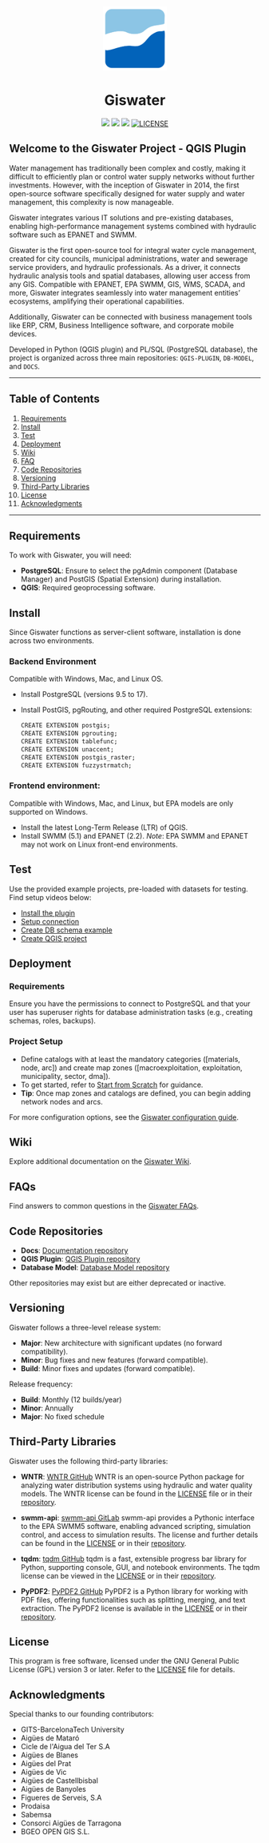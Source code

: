 <div align="center">
	<a href="https://www.giswater.org/">
		<picture>
		<img alt="Giswater logo" src="./icons/dialogs/136.png" height="128">
		</picture>
	</a>
	<h1>Giswater</h1>
	<a href="https://qgis.org/"><img src="https://img.shields.io/badge/qgis-3.34%20(LTR)%20-blue.svg?style=for-the-badge&logo=qgis&logoColor=white"></a>
  	<a href="https://www.python.org/"><img src="https://img.shields.io/badge/python-3.9-blue.svg?style=for-the-badge&logo=python&logoColor=white"></a>
	<a href="https://www.postgresql.org/"><img src="https://img.shields.io/badge/postgresql-9.5|16-blue.svg?style=for-the-badge&logo=postgresql&logoColor=white"></a>
	<a href="./LICENSE"><img alt="LICENSE" src="https://img.shields.io/github/license/giswater/giswater_qgis_plugin?style=for-the-badge"></a>
</div>

## Welcome to the Giswater Project - QGIS Plugin

Water management has traditionally been complex and costly, making it difficult to efficiently plan or control water supply networks without further investments. However, with the inception of Giswater in 2014, the first open-source software specifically designed for water supply and water management, this complexity is now manageable.

Giswater integrates various IT solutions and pre-existing databases, enabling high-performance management systems combined with hydraulic software such as EPANET and SWMM.

Giswater is the first open-source tool for integral water cycle management, created for city councils, municipal administrations, water and sewerage service providers, and hydraulic professionals. As a driver, it connects hydraulic analysis tools and spatial databases, allowing user access from any GIS. Compatible with EPANET, EPA SWMM, GIS, WMS, SCADA, and more, Giswater integrates seamlessly into water management entities’ ecosystems, amplifying their operational capabilities.

Additionally, Giswater can be connected with business management tools like ERP, CRM, Business Intelligence software, and corporate mobile devices.

Developed in Python (QGIS plugin) and PL/SQL (PostgreSQL database), the project is organized across three main repositories: `QGIS-PLUGIN`, `DB-MODEL`, and `DOCS`.

---

## Table of Contents

1. [Requirements](#requirements)
2. [Install](#install)
3. [Test](#test)
4. [Deployment](#deployment)
5. [Wiki](#wiki)
6. [FAQ](#faqs)
7. [Code Repositories](#code-repositories)
8. [Versioning](#versioning)
9. [Third-Party Libraries](#third-party-libraries)
10. [License](#license)
11. [Acknowledgments](#acknowledgments)

---

## Requirements

To work with Giswater, you will need:

- **PostgreSQL**: Ensure to select the pgAdmin component (Database Manager) and PostGIS (Spatial Extension) during installation.
- **QGIS**: Required geoprocessing software.

## Install

Since Giswater functions as server-client software, installation is done across two environments.

### Backend Environment

Compatible with Windows, Mac, and Linux OS.

- Install PostgreSQL (versions 9.5 to 17).
- Install PostGIS, pgRouting, and other required PostgreSQL extensions:

  ```postgresql
  CREATE EXTENSION postgis;
  CREATE EXTENSION pgrouting;
  CREATE EXTENSION tablefunc;
  CREATE EXTENSION unaccent;
  CREATE EXTENSION postgis_raster;
  CREATE EXTENSION fuzzystrmatch;
  ```

### Frontend environment:

Compatible with Windows, Mac, and Linux, but EPA models are only supported on Windows.

- Install the latest Long-Term Release (LTR) of QGIS.
- Install SWMM (5.1) and EPANET (2.2). _Note_: EPA SWMM and EPANET may not work on Linux front-end environments.

## Test

Use the provided example projects, pre-loaded with datasets for testing. Find setup videos below:

- [Install the plugin](https://www.youtube.com/watch?v=EwDRoHY2qAk&list=PLQ-seRm9Djl4hxWuHidqYayHEk_wsKyko&index=4)
- [Setup connection](https://www.youtube.com/watch?v=LJGCUrqa0es&list=PLQ-seRm9Djl4hxWuHidqYayHEk_wsKyko&index=3)
- [Create DB schema example](https://www.youtube.com/watch?v=nR3PBtfGi9k&list=PLQ-seRm9Djl4hxWuHidqYayHEk_wsKyko&index=2)
- [Create QGIS project](https://www.youtube.com/watch?v=RwFumKKTB2k&list=PLQ-seRm9Djl4hxWuHidqYayHEk_wsKyko&index=1)

## Deployment

### Requirements

Ensure you have the permissions to connect to PostgreSQL and that your user has superuser rights for database administration tasks (e.g., creating schemas, roles, backups).

### Project Setup

- Define catalogs with at least the mandatory categories ([materials, node, arc]) and create map zones ([macroexploitation, exploitation, municipality, sector, dma]).
- To get started, refer to [Start from Scratch](https://github.com/Giswater/giswater_dbmodel/wiki/Start-from-Scratch:-Installing-Giswater-and-steps-to-create-an-empty-project) for guidance.
- **Tip**: Once map zones and catalogs are defined, you can begin adding network nodes and arcs.

For more configuration options, see the [Giswater configuration guide](https://github.com/Giswater/giswater_dbmodel/wiki/Config).

## Wiki

Explore additional documentation on the [Giswater Wiki](https://github.com/Giswater/giswater_dbmodel/wiki).

## FAQs

Find answers to common questions in the [Giswater FAQs](https://github.com/Giswater/giswater_dbmodel/wiki/FAQs).

## Code Repositories

- **Docs**: [Documentation repository](https://github.com/Giswater/docs)
- **QGIS Plugin**: [QGIS Plugin repository](https://github.com/Giswater/giswater_qgis_plugin)
- **Database Model**: [Database Model repository](https://github.com/Giswater/giswater_dbmodel)

Other repositories may exist but are either deprecated or inactive.

## Versioning

Giswater follows a three-level release system:

- **Major**: New architecture with significant updates (no forward compatibility).
- **Minor**: Bug fixes and new features (forward compatible).
- **Build**: Minor fixes and updates (forward compatible).

Release frequency:

- **Build**: Monthly (12 builds/year)
- **Minor**: Annually
- **Major**: No fixed schedule

## Third-Party Libraries

Giswater uses the following third-party libraries:

- **WNTR**: [WNTR GitHub](https://github.com/USEPA/WNTR)
  WNTR is an open-source Python package for analyzing water distribution systems using hydraulic and water quality models.
  The WNTR license can be found in the [LICENSE](./packages/wntr/LICENSE.md) file or in their [repository](https://github.com/USEPA/WNTR/blob/main/LICENSE.md).

- **swmm-api**: [swmm-api GitLab](https://gitlab.com/markuspichler/swmm_api)
  swmm-api provides a Pythonic interface to the EPA SWMM5 software, enabling advanced scripting, simulation control, and access to simulation results.
  The license and further details can be found in the [LICENSE](./packages/swmm_api/LICENSE) or in their [repository](https://gitlab.com/markuspichler/swmm_api/-/blob/master/LICENSE).

- **tqdm**: [tqdm GitHub](https://github.com/tqdm/tqdm)
  tqdm is a fast, extensible progress bar library for Python, supporting console, GUI, and notebook environments.
  The tqdm license can be viewed in the [LICENSE](./packages/tqdm/LICENCE) or in their [repository](https://github.com/tqdm/tqdm/blob/master/LICENCE).

- **PyPDF2**: [PyPDF2 GitHub](https://github.com/py-pdf/pypdf)
  PyPDF2 is a Python library for working with PDF files, offering functionalities such as splitting, merging, and text extraction.
  The PyPDF2 license is available in the [LICENSE](./packages/PyPDF2/LICENSE) or in their [repository](https://github.com/py-pdf/pypdf/blob/main/LICENSE).

## License

This program is free software, licensed under the GNU General Public License (GPL) version 3 or later. Refer to the [LICENSE](./LICENSE) file for details.

## Acknowledgments

Special thanks to our founding contributors:

- GITS-BarcelonaTech University
- Aigües de Mataró
- Cicle de l'Aigua del Ter S.A
- Aigües de Blanes
- Aigües del Prat
- Aigües de Vic
- Aigües de Castellbisbal
- Aigües de Banyoles
- Figueres de Serveis, S.A
- Prodaisa
- Sabemsa
- Consorci Aigües de Tarragona
- BGEO OPEN GIS S.L.
